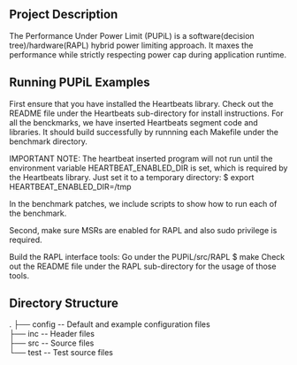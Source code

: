 Project Description
----------------------------------------
The Performance Under Power Limit (PUPiL) is a software(decision tree)/hardware(RAPL)
hybrid power limiting approach. It maxes the performance while strictly respecting power
cap during application runtime.


Running PUPiL Examples
----------------------------------------
First ensure that you have installed the Heartbeats library.
Check out the README file under the Heartbeats sub-directory for install instructions. 
For all the benckmarks, we have inserted Heartbeats segment code and libraries. It should
build successfully by runnning each Makefile under the benchmark directory.

IMPORTANT NOTE: The heartbeat inserted program will not run until the environment variable
HEARTBEAT_ENABLED_DIR is set, which is required by the Heartbeats library.
Just set it to a temporary directory:
$ export HEARTBEAT_ENABLED_DIR=/tmp

In the benchmark patches, we include scripts to show how to run each of the benchmark.

Second, make sure MSRs are enabled for RAPL and also sudo privilege is required.

Build the RAPL interface tools:
Go under the PUPiL/src/RAPL
$ make
Check out the README file under the RAPL sub-directory for the usage of those tools.



Directory Structure
----------------------------------------
.
├── config    -- Default and example configuration files  
├── inc       -- Header files  
├── src       -- Source files   
└── test      -- Test source files 
